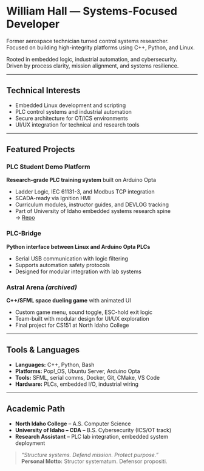 # William Hall — Systems-Focused Developer

Former aerospace technician turned control systems researcher.  
Focused on building high-integrity platforms using C++, Python, and Linux.

Rooted in embedded logic, industrial automation, and cybersecurity.  
Driven by process clarity, mission alignment, and systems resilience.

---

## Technical Interests

- Embedded Linux development and scripting
- PLC control systems and industrial automation
- Secure architecture for OT/ICS environments
- UI/UX integration for technical and research tools

---

## Featured Projects

### PLC Student Demo Platform
**Research-grade PLC training system** built on Arduino Opta

- Ladder Logic, IEC 61131-3, and Modbus TCP integration
- SCADA-ready via Ignition HMI
- Curriculum modules, instructor guides, and DEVLOG tracking
- Part of University of Idaho embedded systems research spine  
  → [Repo](https://github.com/tank208/plc-student-demo-platform)

### PLC-Bridge
**Python interface between Linux and Arduino Opta PLCs**

- Serial USB communication with logic filtering
- Supports automation safety protocols
- Designed for modular integration with lab systems

### Astral Arena *(archived)*
**C++/SFML space dueling game** with animated UI

- Custom game menu, sound toggle, ESC-hold exit logic
- Team-built with modular design for UI/UX exploration
- Final project for CS151 at North Idaho College

---

## Tools & Languages

- **Languages:** C++, Python, Bash
- **Platforms:** Pop!_OS, Ubuntu Server, Arduino Opta
- **Tools:** SFML, serial comms, Docker, Git, CMake, VS Code
- **Hardware:** PLCs, embedded I/O, industrial wiring

---

## Academic Path

- **North Idaho College** – A.S. Computer Science
- **University of Idaho – CDA** – B.S. Cybersecurity (ICS/OT track)
- **Research Assistant** – PLC lab integration, embedded system deployment

> _“Structure systems. Defend mission. Protect purpose.”_  
> **Personal Motto:** Structor systematum. Defensor propositi.

